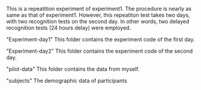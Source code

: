 This is a repeatition experiment of experiment1. 
The procedure is nearly as same as that of experiment1.
However, this repeatiton test takes two days, with two recognition tests on the second day. In other words, two delayed recognition tests (24 hours delay) were employed.  

"Experiment-day1"
This folder contains the experiment code of the first day.

"Experiment-day2"
This folder contains the experiment code of the second day.

"pilot-data"
This folder contains the data from myself.

"subjects"
The demographic data of participants

